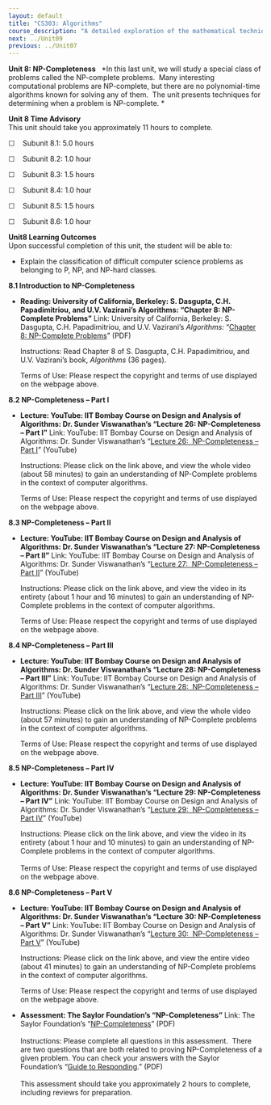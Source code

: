 ```yaml
---
layout: default
title: "CS303: Algorithms"
course_description: "A detailed exploration of the mathematical techniques used for the design and analysis of computer algorithms. Topics include the study of computer algorithms for numeric and non-numeric problems, analysis of time and space requirements of algorithms, correctness of algorithms, and NP-completeness."
next: ../Unit09
previous: ../Unit07
---
```

**Unit 8: NP-Completeness** <span id="8"></span> 
*In this last unit, we will study a special class of problems called the
NP-complete problems.  Many interesting computational problems are
NP-complete, but there are no polynomial-time algorithms known for
solving any of them.  The unit presents techniques for determining when
a problem is NP-complete. *

**Unit 8 Time Advisory**  
This unit should take you approximately 11 hours to complete.  
  
 ☐    Subunit 8.1: 5.0 hours  
  
 ☐    Subunit 8.2: 1.0 hour  
  
 ☐    Subunit 8.3: 1.5 hours  
  
 ☐    Subunit 8.4: 1.0 hour  
  
 ☐    Subunit 8.5: 1.5 hours  
  
 ☐    Subunit 8.6: 1.0 hour

**Unit8 Learning Outcomes**  
Upon successful completion of this unit, the student will be able to:  
  
-   Explain the classification of difficult computer science problems as
    belonging to P, NP, and NP-hard classes.

**8.1 Introduction to NP-Completeness** <span id="8.1"></span> 
-   **Reading: University of California, Berkeley: S. Dasgupta, C.H.
    Papadimitriou, and U.V. Vazirani’s Algorithms: “Chapter 8:
    NP-Complete Problems”**
    Link: University of California, Berkeley: S. Dasgupta, C.H.
    Papadimitriou, and U.V. Vazirani’s *Algorithms:* “[Chapter 8:
    NP-Complete
    Problems](http://novellaqalive2.mhhe.com/sites/dl/premium/0073523402/instructor/364486/Chapter8.pdf)”
    (PDF)  
      
     Instructions: Read Chapter 8 of S. Dasgupta, C.H. Papadimitriou,
    and U.V. Vazirani’s book, *Algorithms* (36 pages).  
      
     Terms of Use: Please respect the copyright and terms of use
    displayed on the webpage above.

**8.2 NP-Completeness – Part I** <span id="8.2"></span> 
-   **Lecture: YouTube: IIT Bombay Course on Design and Analysis of
    Algorithms: Dr. Sunder Viswanathan’s “Lecture 26: NP-Completeness –
    Part I”**
    Link: YouTube: IIT Bombay Course on Design and Analysis of
    Algorithms: Dr. Sunder Viswanathan’s “[Lecture 26:  NP-Completeness
    – Part I](http://www.youtube.com/watch?v=id7k6gUkZ8Y)” (YouTube)  
      
     Instructions: Please click on the link above, and view the whole
    video (about 58 minutes) to gain an understanding of NP-Complete
    problems in the context of computer algorithms.    
      
     Terms of Use: Please respect the copyright and terms of use
    displayed on the webpage above. 

**8.3 NP-Completeness – Part II** <span id="8.3"></span> 
-   **Lecture: YouTube: IIT Bombay Course on Design and Analysis of
    Algorithms: Dr. Sunder Viswanathan’s “Lecture 27: NP-Completeness –
    Part II”**
    Link: YouTube: IIT Bombay Course on Design and Analysis of
    Algorithms: Dr. Sunder Viswanathan’s “[Lecture 27:  NP-Completeness
    – Part
    II](http://www.youtube.com/watch?v=76n4BjlL1cs&feature=relmfu)”
    (YouTube)  
      
     Instructions: Please click on the link above, and view the video in
    its entirety (about 1 hour and 16 minutes) to gain an understanding
    of NP-Complete problems in the context of computer algorithms.    
      
     Terms of Use: Please respect the copyright and terms of use
    displayed on the webpage above. 

**8.4 NP-Completeness – Part III** <span id="8.4"></span> 
-   **Lecture: YouTube: IIT Bombay Course on Design and Analysis of
    Algorithms: Dr. Sunder Viswanathan’s “Lecture 28: NP-Completeness –
    Part III”**
    Link: YouTube: IIT Bombay Course on Design and Analysis of
    Algorithms: Dr. Sunder Viswanathan’s “[Lecture 28:  NP-Completeness
    – Part III](http://www.youtube.com/watch?v=bE4d4IiOEQk)” (YouTube)  
      
     Instructions: Please click on the link above, and view the whole
    video (about 57 minutes) to gain an understanding of NP-Complete
    problems in the context of computer algorithms.    
      
     Terms of Use: Please respect the copyright and terms of use
    displayed on the webpage above. 

**8.5 NP-Completeness – Part IV** <span id="8.5"></span> 
-   **Lecture: YouTube: IIT Bombay Course on Design and Analysis of
    Algorithms: Dr. Sunder Viswanathan’s “Lecture 29: NP-Completeness –
    Part IV”**
    Link: YouTube: IIT Bombay Course on Design and Analysis of
    Algorithms: Dr. Sunder Viswanathan’s “[Lecture 29:  NP-Completeness
    – Part
    IV](http://www.youtube.com/watch?v=eOrxeu3GNrI&feature=relmfu)”
    (YouTube)  
      
     Instructions: Please click on the link above, and view the video in
    its entirety (about 1 hour and 10 minutes) to gain an understanding
    of NP-Complete problems in the context of computer algorithms.   
        
     Terms of Use: Please respect the copyright and terms of use
    displayed on the webpage above. 

**8.6 NP-Completeness – Part V** <span id="8.6"></span> 
-   **Lecture: YouTube: IIT Bombay Course on Design and Analysis of
    Algorithms: Dr. Sunder Viswanathan’s “Lecture 30: NP-Completeness –
    Part V”**
    Link: YouTube: IIT Bombay Course on Design and Analysis of
    Algorithms: Dr. Sunder Viswanathan’s “[Lecture 30:  NP-Completeness
    – Part
    V](http://www.youtube.com/watch?v=8Rlh-95PJa4&feature=relmfu)”
    (YouTube)  
      
     Instructions: Please click on the link above, and view the entire
    video (about 41 minutes) to gain an understanding of NP-Complete
    problems in the context of computer algorithms.    
      
     Terms of Use: Please respect the copyright and terms of use
    displayed on the webpage above. 

-   **Assessment: The Saylor Foundation’s “NP-Completeness”**
    Link: The Saylor Foundation’s
    “[NP-Completeness](https://resources.saylor.org/archived/wp-content/uploads/2012/06/CS303-Unit8NP-CompletenessAssignment-FINAL.pdf)”
    (PDF)  
        
     Instructions: Please complete all questions in this assessment.
     There are two questions that are both related to proving
    NP-Completeness of a given problem. You can check your answers with
    the Saylor Foundation’s “[Guide to
    Responding](https://resources.saylor.org/archived/wp-content/uploads/2012/06/CS303-Unit8NP-CompletenessAnswerKey-FINAL.pdf).”
    (PDF)  
        
     This assessment should take you approximately 2 hours to complete,
    including reviews for preparation.


